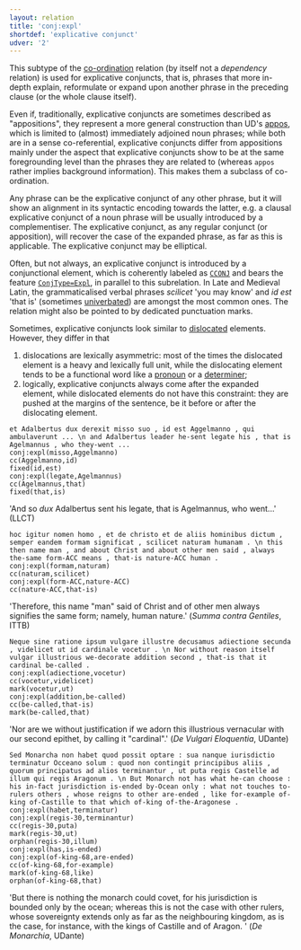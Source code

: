 ```yaml
---
layout: relation
title: 'conj:expl'
shortdef: 'explicative conjunct'
udver: '2'
---
```


This subtype of the [co-ordination](u-dep/conj) relation (by itself not a *dependency* relation) is used for explicative conjuncts, that is, phrases that more in-depth explain, reformulate or expand upon another phrase in the preceding clause (or the whole clause itself). 

Even if, traditionally, explicative conjuncts are sometimes described as "appositions", they represent a more general construction than UD's [appos](la-dep/appos), which is limited to (almost) immediately adjoined noun phrases; while both are in a sense co-referential, explicative conjuncts differ from appositions mainly under the aspect that explicative conjuncts show to be at the same foregrounding level than the phrases they are related to (whereas `appos` rather implies background information). This makes them a subclass of co-ordination.

Any phrase can be the explicative conjunct of any other phrase, but it will show an alignment in its syntactic encoding towards the latter, e.g. a clausal explicative conjunct of a noun phrase will be usually introduced by a complementiser. The explicative conjunct, as any regular conjunct (or apposition), will recover the case of the expanded phrase, as far as this is applicable. The explicative conjunct may be elliptical.

Often, but not always, an explicative conjunct is introduced by a conjunctional element, which is coherently labeled as [`CCONJ`](la-pos/CCONJ) and bears the feature [`ConjType=Expl`](la-feat/ConjType), in parallel to this subrelation. In Late and Medieval Latin, the grammaticalised verbal phrases *scilicet* 'you may know' and *id est* 'that is' (sometimes [univerbated](la-feat/Compound)) are amongst the most common ones. The relation might also be pointed to by dedicated punctuation marks.

Sometimes, explicative conjuncts look similar to [dislocated](u-dep/dislocated) elements. However, they differ in that 

1. dislocations are lexically asymmetric: most of the times the dislocated element is a heavy and lexically full unit, while the dislocating element tends to be a functional word like a [pronoun](la-pos/PRON) or a [determiner](la-pos/DET); 
1. logically, explicative conjuncts always come after the expanded element, while dislocated elements do not have this constraint: they are pushed at the margins of the sentence, be it before or after the dislocating element.

~~~ sdparse
et Adalbertus dux derexit misso suo , id est Aggelmanno , qui ambulaverunt ... \n and Adalbertus leader he-sent legate his , that is Agelmannus , who they-went ...
conj:expl(misso,Aggelmanno)
cc(Aggelmanno,id)
fixed(id,est)
conj:expl(legate,Agelmannus)
cc(Agelmannus,that)
fixed(that,is)
~~~

'And so *dux* Adalbertus sent his legate, that is Agelmannus, who went...' (LLCT)

~~~ sdparse
hoc igitur nomen homo , et de christo et de aliis hominibus dictum , semper eandem formam significat , scilicet naturam humanam . \n this then name man , and about Christ and about other men said , always the-same form-ACC means , that-is nature-ACC human .
conj:expl(formam,naturam)
cc(naturam,scilicet)
conj:expl(form-ACC,nature-ACC)
cc(nature-ACC,that-is)
~~~

'Therefore, this name "man" said of Christ and of other men always signifies the same form; namely, human nature.' (*Summa contra Gentiles*, ITTB)

~~~ sdparse
Neque sine ratione ipsum vulgare illustre decusamus adiectione secunda , videlicet ut id cardinale vocetur . \n Nor without reason itself vulgar illustrious we-decorate addition second , that-is that it cardinal be-called .
conj:expl(adiectione,vocetur)
cc(vocetur,videlicet)
mark(vocetur,ut)
conj:expl(addition,be-called)
cc(be-called,that-is)
mark(be-called,that)
~~~

'Nor are we without justification if we adorn this illustrious vernacular with our second epithet, by calling it "cardinal".' (*De Vulgari Eloquentia*, UDante)

~~~ sdparse
Sed Monarcha non habet quod possit optare : sua nanque iurisdictio terminatur Occeano solum : quod non contingit principibus aliis , quorum principatus ad alios terminantur , ut puta regis Castelle ad illum qui regis Aragonum . \n But Monarch not has what he-can choose : his in-fact jurisdiction is-ended by-Ocean only : what not touches to-rulers others , whose reigns to other are-ended , like for-example of-king of-Castille to that which of-king of-the-Aragonese .
conj:expl(habet,terminatur)
conj:expl(regis-30,terminantur)
cc(regis-30,puta)
mark(regis-30,ut)
orphan(regis-30,illum)
conj:expl(has,is-ended)
conj:expl(of-king-68,are-ended)
cc(of-king-68,for-example)
mark(of-king-68,like)
orphan(of-king-68,that)
~~~

'But there is nothing the monarch could covet, for his jurisdiction is bounded only by the ocean; whereas this is not the case with other rulers, whose sovereignty extends only as far as the neighbouring kingdom, as is the case, for instance, with the kings of Castille and of Aragon. ' (*De Monarchia*, UDante)

<!-- Interlanguage links updated St lis 3 20:58:47 CET 2021 -->

